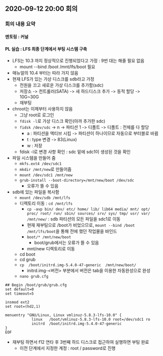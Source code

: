## 2020-09-12 20:00 회의
### 회의 내용 요약
#### 멘토링 : 커널

#### PL 실습 : LFS 최종 단계에서 부팅 시스템 구축
- LFS는 10.3 까지 정상적으로 진행되었다고 가정 : 9번 대는 해줄 필요 없음
  - mount --bind /boot /mnt/lfs/boot 필요
- 매뉴얼의 10.4 부터는 따라 가지 않음
- 현재 LFS가 있는 가상 디스크를 sdb라고 가정
  - 전원을 끄고 새로운 가상 디스크를 추가함(sdc)
  - 저장소 -> 컨트롤러(SATA) -> 새 하드디스크 추가 -> 동적 할당 -> 10G~30G
  - 재부팅
- chroot는 이제부터 사용하지 않음
  - 그냥 root로 로그인
  - ```fdisk -l```로 가상 디스크 확인(아까 추가한 sdc)
  - ```fidsk /dev/sdc``` -> n -> 파티션 1 -> 디폴트 -> 디폴트 : 전체를 다 할당
    - a : 파티션을 액티브 시킴 -> 파티션이 하나이므로 자동으로 부터블로 바뀜 
    - t : type 변경 -> 83(Linux)
    - w : 저장
  - fdisk -l로 변경 사항 확인 : sdc 밑에 sdc1이 생성된 것을 확인
- 파일 시스템을 만들어 줌
  - ```mkfs.ext4 /dev/sdc1```
  - ```mkdir /mnt/new```로 만들어줌
  - ```mount /dev/sdc1 /mnt/new```
  - ```grub-install --boot-directory=/mnt/new/boot /dev/sdc```
    - 오류가 뜰 수 있음
- sdb에 있는 파일을 복사함
  - ```mount /dev/sdb /mnt/lfs```
  - 디렉토리 이동 : ```cd /mnt/lfs```
    - ```cp -avp bin/ dev/ etc/ home/ lib/ lib64 media/ mnt/ opt/ proc/ root/ run/ sbin/ sources/ srv/ sys/ tmp/ usr/ var/ /mnt/new/``` : sdb 파티션의 모든 파일을 sdc1로 이동
    - 현재 재부팅으로 /boot가 비었으므로, ```mount --bind /boot /mnt/lfs/boot```을 통해 전에 했던 작업물을 바인드
    - ```boot/* /mnt/new/boot```
      - boot/grub에서는 오류가 뜰 수 있음
    - mnt/new 디렉토리로 이동
  - cd boot
  - cd grub
  - ```cp  /boot/initrd.img-5.4.0-47-generic  /mnt/new/boot/```
    - initrd.img-<버전> 부분에서 버전은 tab을 이용한 자동완성으로 완성
  - ```nano grub.cfg```
```
## Begin /boot/grub/grub.cfg
set default=0
set timeout=5

insmod ext2
set root=(hd2,1)

menuentry "GNU/Linux, Linux vmlinuz-5.8.3-lfs-10.0" {
            linux   /boot/vmlinuz-5.8.3-lfs-10.0 root=/dev/sdc1 ro
            initrd  /boot/initrd.img-5.4.0-47-generic
}
EOF
```
- 재부팅 하면서 f12 연타 후 3번째 하드 디스크로 접근하여 실행하면 부팅 완료
  - 이전 단계에서 지정한 계정 : root / password로 진행
  
  
  
